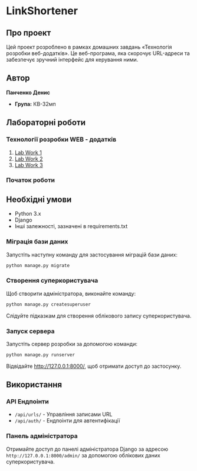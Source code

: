 # LinkShortener

## Про проект

Цей проект розроблено в рамках домашних завдань «Технологія розробки веб-додатків». Це веб-програма, яка скорочує URL-адреси та забезпечує зручний інтерфейс для керування ними.

## Автор

**Панченко Денис**

- **Група:** КВ-32мп

## Лабораторні роботи


### Технології розробки WEB - додатків


1. [Lab Work 1](https://docs.google.com/document/d/1c0NWXGc5CbxMudneEEIbsn-IYrygieXd1nbatY0FPIQ/edit?usp=sharing)
2. [Lab Work 2](https://docs.google.com/document/d/1X8an6SW-esjYKtjIWe4fxX4kF21VUQINNtaPQIxxfuE/edit?usp=sharing)
3. [Lab Work 3](https://docs.google.com/document/d/1g-e5p-b5K7SJwb6DbBUk2w-FTxsW8IVSHL4yPrzotf0/edit?usp=sharing)


### Початок роботи
## Необхідні умови
- Python 3.x
- Django
- Інші залежності, зазначені в requirements.txt

### Міграція бази даних
Запустіть наступну команду для застосування міграцій бази даних:

```bash
python manage.py migrate
```

### Cтворення суперкористувача
Щоб створити адміністратора, виконайте команду:

```bash
python manage.py createsuperuser
```

Слідуйте підказкам для створення облікового запису суперкористувача.

### Запуск сервера
Запустіть сервер розробки за допомогою команди:
```bash
python manage.py runserver
```
Відвідайте http://127.0.0.1:8000/, щоб отримати доступ до застосунку.


## Використання
### API Ендпоінти

- `/api/urls/` - Управління записами URL
- `/api/auth/` - Ендпоінти для автентифікації

### Панель адміністратора

Отримайте доступ до панелі адміністратора Django за адресою `http://127.0.0.1:8000/admin/` за допомогою облікових даних суперкористувача.

